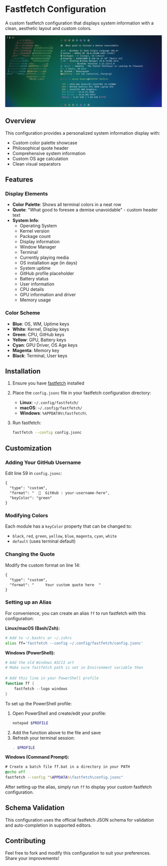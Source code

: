 # Fastfetch Configuration

A custom fastfetch configuration that displays system information with a clean, aesthetic layout and custom colors.

![Fastfetch Configuration Preview](image.png)

## Overview

This configuration provides a personalized system information display with:

- Custom color palette showcase
- Philosophical quote header
- Comprehensive system information
- Custom OS age calculation
- Clean visual separators

## Features

### Display Elements

- **Color Palette**: Shows all terminal colors in a neat row
- **Quote**: "What good to foresee a demise unavoidable" - custom header text
- **System Info**:
  - Operating System
  - Kernel version
  - Package count
  - Display information
  - Window Manager
  - Terminal
  - Currently playing media
  - OS installation age (in days)
  - System uptime
  - GitHub profile placeholder
  - Battery status
  - User information
  - CPU details
  - GPU information and driver
  - Memory usage

### Color Scheme

- **Blue**: OS, WM, Uptime keys
- **White**: Kernel, Display keys
- **Green**: CPU, GitHub keys
- **Yellow**: GPU, Battery keys
- **Cyan**: GPU Driver, OS Age keys
- **Magenta**: Memory key
- **Black**: Terminal, User keys

## Installation

1. Ensure you have [fastfetch](https://github.com/fastfetch-cli/fastfetch) installed
2. Place the `config.jsonc` file in your fastfetch configuration directory:

   - **Linux**: `~/.config/fastfetch/`
   - **macOS**: `~/.config/fastfetch/`
   - **Windows**: `%APPDATA%\fastfetch\`

3. Run fastfetch:
   ```bash
   fastfetch --config config.jsonc
   ```

## Customization

### Adding Your GitHub Username

Edit line 59 in `config.jsonc`:

```jsonc
{
  "type": "custom",
  "format": "  󰊤  GitHub : your-username-here",
  "keyColor": "green"
}
```

### Modifying Colors

Each module has a `keyColor` property that can be changed to:

- `black`, `red`, `green`, `yellow`, `blue`, `magenta`, `cyan`, `white`
- `default` (uses terminal default)

### Changing the Quote

Modify the custom format on line 14:

```jsonc
{
  "type": "custom",
  "format": "     Your custom quote here  "
}
```

### Setting up an Alias

For convenience, you can create an alias `ff` to run fastfetch with this configuration:

**Linux/macOS (Bash/Zsh):**

```bash
# Add to ~/.bashrc or ~/.zshrc
alias ff='fastfetch --config ~/.config/fastfetch/config.jsonc'
```

**Windows (PowerShell):**

```powershell
# Add the old Windows ASCII art
# Make sure fastfetch path is set in Environment variable then

# Add this line in your PowerShell profile
function ff {
    fastfetch --logo windows
}
```

To set up the PowerShell profile:

1. Open PowerShell and create/edit your profile:
   ```powershell
   notepad $PROFILE
   ```
2. Add the function above to the file and save
3. Refresh your terminal session:
   ```powershell
   . $PROFILE
   ```

**Windows (Command Prompt):**

```cmd
# Create a batch file ff.bat in a directory in your PATH
@echo off
fastfetch --config "%APPDATA%\fastfetch\config.jsonc"
```

After setting up the alias, simply run `ff` to display your custom fastfetch configuration.

## Schema Validation

This configuration uses the official fastfetch JSON schema for validation and auto-completion in supported editors.

## Contributing

Feel free to fork and modify this configuration to suit your preferences. Share your improvements!

